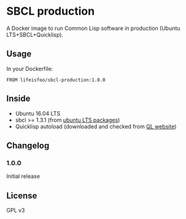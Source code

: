 # SBCL production

A Docker image to run Common Lisp software in production (Ubuntu LTS+SBCL+Quicklisp).

## Usage

In your Dockerfile:

`FROM lifeisfoo/sbcl-production:1.0.0`

## Inside

- Ubuntu 16.04 LTS
- sbcl >= 1.3.1 (from [ubuntu LTS packages](http://packages.ubuntu.com/xenial/sbcl))
- Quicklisp autoload (downloaded and checked from [QL website](https://www.quicklisp.org))


## Changelog

### 1.0.0
Initial release

## License
GPL v3
